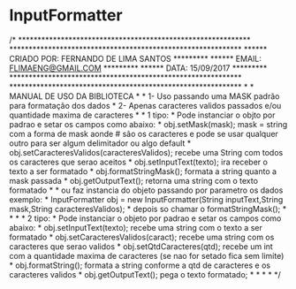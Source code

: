 # InputFormatter
/*
		 ************************************************************
		 ************************************************************
		 ****** CRIADO POR: 	FERNANDO DE LIMA SANTOS		*********
		 ****** EMAIL:	 		FLIMAENG@GMAIL.COM			*********
		 ****** DATA:  			15/09/2017					*********
		 ************************************************************
		 ************************************************************
		 * 
		 * MANUAL DE USO DA BIBLIOTECA
		 * 
		 * 1- Uso passando uma MASK padrão para formatação dos dados
		 * 2- Apenas caracteres validos passados e/ou quantidade maxima de caracteres
		 * 
		 * 1 tipo:
		 * Pode instanciar o objto por padrao e setar os campos como abaixo:
		 * obj.setMask(mask); mask = string com a forma de mask aonde # são os caracteres e pode se usar qualquer outro para ser algum delimitador ou algo default
		 * obj.setCaracteresValidos(caracteresValidos); recebe uma String com todos os caracteres que serao aceitos
		 * obj.setInputText(texto); ira receber o texto a ser formatado
		 * obj.formatStringMask(); formata a string quanto a mask passada
		 * obj.getOutputText(); retorna uma string com o texto formatado
		 * 
		 * ou faz instancia do objeto passando por parametro os dados exemplo:
		 * InputFormatter obj = new InputFormatter(String inputText,String mask,String caracteresValidos);
		 * depois so chamar o formatStringMask();
		 * 
		 * 
		 * 
		 * 2 tipo:
		 * Pode instanciar o objeto por padrao e setar os campos como abaixo:
		 * obj.setInputText(texto); recebe uma string com o texto a ser formatado
		 * obj.setCaracteresValidos(caract); recebe uma string com os caracteres que serao validos
		 * obj.setQtdCaracteres(qtd); recebe um int com a quantidade maxima de caracteres (se nao for setado fica sem limite)
		 * obj.formatString(); formata a string conforme a qtd de caracteres e os caracteres validos
		 * obj.getOutputText(); pega o texto formatado;
		 * 
		 * 
		 * 
		 * */
